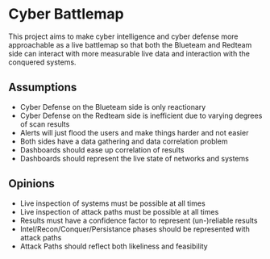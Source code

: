 
# Cyber Battlemap

This project aims to make cyber intelligence and cyber defense more approachable
as a live battlemap so that both the Blueteam and Redteam side can interact with
more measurable live data and interaction with the conquered systems.


## Assumptions

- Cyber Defense on the Blueteam side is only reactionary
- Cyber Defense on the Redteam side is inefficient due to varying degrees of scan results
- Alerts will just flood the users and make things harder and not easier
- Both sides have a data gathering and data correlation problem
- Dashboards should ease up correlation of results
- Dashboards should represent the live state of networks and systems

## Opinions

- Live inspection of systems must be possible at all times
- Live inspection of attack paths must be possible at all times
- Results must have a confidence factor to represent (un-)reliable results
- Intel/Recon/Conquer/Persistance phases should be represented with attack paths
- Attack Paths should reflect both likeliness and feasibility

